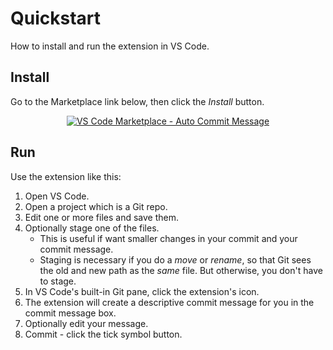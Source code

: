 # Quickstart

How to install and run the extension in VS Code.


## Install

Go to the Marketplace link below, then click the _Install_ button.

<div align="center">
    
[![VS Code Marketplace - Auto Commit Message](https://img.shields.io/badge/VS_Code_Marketplace-Auto_Commit_Message-2ea44f?style=for-the-badge&logo=visual-studio-code)](https://marketplace.visualstudio.com/items?itemName=MichaelCurrin.auto-commit-msg)

</div>


## Run

Use the extension like this:

1. Open VS Code.
1. Open a project which is a Git repo.
1. Edit one or more files and save them.
1. Optionally stage one of the files.
    - This is useful if want smaller changes in your commit and your commit message.
    - Staging is necessary if you do a _move_ or _rename_, so that Git sees the old and new path as the _same_ file. But otherwise, you don't have to stage.
1. In VS Code's built-in Git pane, click the extension's icon.
1. The extension will create a descriptive commit message for you in the commit message box.
1. Optionally edit your message.
1. Commit - click the tick symbol button.
